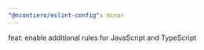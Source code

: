 ```yaml
---
"@ncontiero/eslint-config": minor
---
```


feat: enable additional rules for JavaScript and TypeScript
